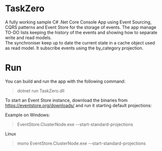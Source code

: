 # TaskZero
A fully working sample C# .Net Core Console App using Event Sourcing, CQRS patterns and Event Store for the storage of events. The app manage TO-DO lists keeping the history of the events and showing how to separate write and read models.  
The synchroniser keep up to date the current state in a cache object used as read model. It subscribe events using the by_category projection.  
  
# Run  
You can build and run the app with the following command:  
> dotnet run TaskZero.dll <optional-youeventstorelink-default-localhost>  
  
To start an Event Store instance, download the binaries from https://eventstore.org/downloads/ and run it starting default projections:  
  
Example on Windows:  
> EventStore.ClusterNode.exe --start-standard-projections  
  
Linux  
> mono EventStore.ClusterNode.exe --start-standard-projections
